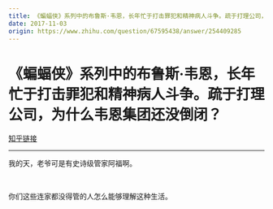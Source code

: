 ```yaml
---
title: 《蝙蝠侠》系列中的布鲁斯·韦恩，长年忙于打击罪犯和精神病人斗争。疏于打理公司，为什么韦恩集团还没倒闭？
date: 2017-11-03
origin: https://www.zhihu.com/question/67595438/answer/254409285
---
```

# 《蝙蝠侠》系列中的布鲁斯·韦恩，长年忙于打击罪犯和精神病人斗争。疏于打理公司，为什么韦恩集团还没倒闭？

[知乎链接](https://www.zhihu.com/question/67595438/answer/254409285)

---------

<span class="RichText ztext CopyrightRichText-richText" itemprop="text"><p>我的天，老爷可是有史诗级管家阿福啊。</p><p class="ztext-empty-paragraph"><br></p><p>你们这些连家都没得管的人怎么能够理解这种生活。</p></span>